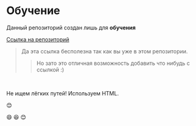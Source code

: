 # Обучение

Данный репозиторий создан лишь для **обучения**

[Ссылка на репозиторий](https://github.com/TYZ10/frontend-razrabotchik.git)

> Да эта ссылка бесполезна так как вы уже в этом репозитории.
> > Но зато это отличная возможность 
> добавить что нибудь с ссылкой :)

<br>
<p>Не ищем лёгких путей! Используем HTML.</p>

[//]: # (Коментарии мне не нравиться, точнее их создание)

😊 

:smile:
:laughing:
:blush:

[//]: # (Смайлики как то не очень показываются, в пайчарме точно.)